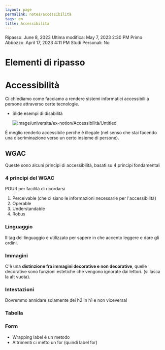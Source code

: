 ```yaml
---
layout: page
permalink: notes/accessibilità
tags: en
title: Accessibilità
---
```


Ripasso: June 8, 2023
Ultima modifica: May 7, 2023 2:30 PM
Primo Abbozzo: April 17, 2023 4:11 PM
Studi Personali: No

# Elementi di ripasso

# Accessibilità

Ci chiediamo come facciamo a rendere sistemi informatici accessibili a persone attraverso certe tecnologie.

- Slide esempi di disabilità

    <img src="/images/notes/image/universita/ex-notion/Accessibilità/Untitled.png" alt="image/universita/ex-notion/Accessibilità/Untitled">


È meglio renderlo accessibile perché è illegale (nel senso che stai facendo una discriminazione verso un certo insieme di persone).

## WGAC

Queste sono alcuni principi di accessibilità, basati su 4 principi fondamentali

### 4 principi del WGAC

POUR per facilità di ricordarsi

1. Perceivable (che ci siano le informazioni necessarie per l'accessibilità)
2. Operable
3. Understandable
4. Robus

### Linguaggio

Il tag del linguaggio è utilizzato per sapere in che accento leggere e dare gli ordini.

### Immagini

C'è una **distinzione fra immagini decorative e non decorative**, quelle decorative sono funzioni estetiche che vengono ignorate dai lettori.  (si lasca la alt vuota).

### Intestazioni

Dovremmo annidare solamente dei h2 in h1 e non viceversa!

### Tabella

### Form

- Wrapping label è un metodo
- Altrimenti ci metto un for (quindi label for)